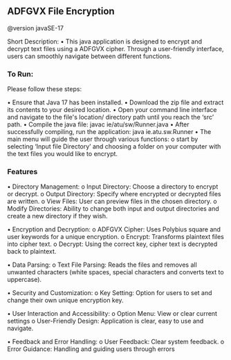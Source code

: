 ## ADFGVX File Encryption

@version javaSE-17

Short Description:
• This java application is designed to encrypt and decrypt text files using a ADFGVX cipher. 
Through a user-friendly interface, users can smoothly navigate between different functions.

### To Run:
Please follow these steps:

• Ensure that Java 17 has been installed.
• Download the zip file and extract its contents to your desired location.
• Open your command line interface and navigate to the file's location/ directory path until you 
reach the ‘src’ path.
• Compile the java file: javac ie/atu/sw/Runner.java
• After successfully compiling, run the application: java ie.atu.sw.Runner
• The main menu will guide the user through various functions: 
o start by selecting ‘Input file Directory’ and choosing a folder on your computer with 
the text files you would like to encrypt.

### Features
• Directory Management:
o Input Directory: Choose a directory to encrypt or decrypt.
o Output Directory: Specify where encrypted or decrypted files are written.
o View Files: User can preview files in the chosen directory.
o Modify Directories: Ability to change both input and output directories and create a 
new directory if they wish.

• Encryption and Decryption:
o ADFGVX Cipher: Uses Polybius square and user keywords for a unique encryption.
o Encrypt: Transforms plaintext files into cipher text.
o Decrypt: Using the correct key, cipher text is decrypted back to plaintext.

• Data Parsing:
o Text File Parsing: Reads the files and removes all unwanted characters (white spaces, 
special characters and converts text to uppercase).

• Security and Customization:
o Key Setting: Option for users to set and change their own unique encryption key.

• User Interaction and Accessibility:
o Option Menu: View or clear current settings
o User-Friendly Design: Application is clear, easy to use and navigate.

• Feedback and Error Handling:
o User Feedback: Clear system feedback.
o Error Guidance: Handling and guiding users through errors
